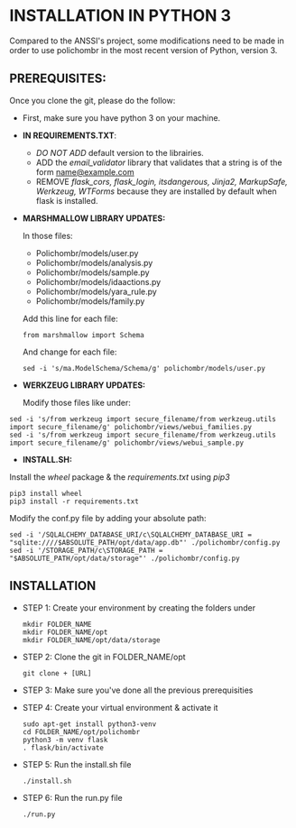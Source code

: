 # INSTALLATION IN PYTHON 3

Compared to the ANSSI's project, some modifications need to be made in order to use polichombr in the most recent version of Python, version 3.

## PREREQUISITES:

Once you clone the git, please do the follow: 

- First, make sure you have python 3 on your machine.

- **IN REQUIREMENTS.TXT**:
  -	_DO NOT ADD_ default version to the librairies.
  -	ADD the _email_validator_ library that validates that a string is of the form name@example.com
  -	REMOVE _flask_cors, flask_login, itsdangerous, Jinja2, MarkupSafe, Werkzeug, WTForms_ because they are installed by default when flask is installed.
  
 - **MARSHMALLOW LIBRARY UPDATES:**
 
   In those files:
   - Polichombr/models/user.py
   - Polichombr/models/analysis.py
   - Polichombr/models/sample.py
   - Polichombr/models/idaactions.py
   - Polichombr/models/yara_rule.py
   - Polichombr/models/family.py

   Add this line for each file:
   ```
   from marshmallow import Schema
   ```
   And change for each file: 
   
   ```
   sed -i 's/ma.ModelSchema/Schema/g' polichombr/models/user.py
   ```
           
- **WERKZEUG LIBRARY UPDATES:**

  Modify those files like under:
 
 ```
 sed -i 's/from werkzeug import secure_filename/from werkzeug.utils import secure_filename/g' polichombr/views/webui_families.py
 sed -i 's/from werkzeug import secure_filename/from werkzeug.utils import secure_filename/g' polichombr/views/webui_sample.py
 ```
 
- **INSTALL.SH:**

 Install the _wheel_ package & the _requirements.txt_ using _pip3_
 
 ```
 pip3 install wheel
 pip3 install -r requirements.txt
 ```
 
 Modify the conf.py file by adding your absolute path:
 
 ```
 sed -i '/SQLALCHEMY_DATABASE_URI/c\SQLALCHEMY_DATABASE_URI = "sqlite:////$ABSOLUTE_PATH/opt/data/app.db"' ./polichombr/config.py
 sed -i '/STORAGE_PATH/c\STORAGE_PATH = "$ABSOLUTE_PATH/opt/data/storage"' ./polichombr/config.py
 ```
 
 ## INSTALLATION

- STEP 1: Create your environment by creating the folders under
  
  ```
  mkdir FOLDER_NAME
  mkdir FOLDER_NAME/opt
  mkdir FOLDER_NAME/opt/data/storage
  ```

- STEP 2: Clone the git in FOLDER_NAME/opt
  ```
  git clone + [URL]
  ```

- STEP 3: Make sure you've done all the previous prerequisities

- STEP 4: Create your virtual environment & activate it 
  ```
  sudo apt-get install python3-venv
  cd FOLDER_NAME/opt/polichombr
  python3 -m venv flask
  . flask/bin/activate
  ```
  
- STEP 5: Run the install.sh file
  ```
  ./install.sh
  ```
  
- STEP 6: Run the run.py file
  ```
  ./run.py
  ```




